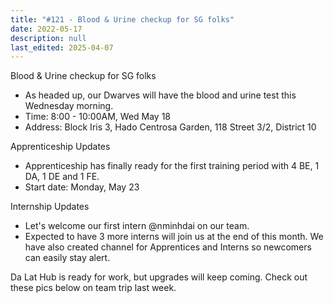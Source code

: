 ```yaml
---
title: "#121 - Blood & Urine checkup for SG folks"
date: 2022-05-17
description: null
last_edited: 2025-04-07
---
```


Blood & Urine checkup for SG folks

- As headed up, our Dwarves will have the blood and urine test this Wednesday morning.
- Time: 8:00 - 10:00AM, Wed May 18
- Address: Block Iris 3, Hado Centrosa Garden, 118 Street 3/2, District 10

Apprenticeship Updates

- Apprenticeship has finally ready for the first training period with 4 BE, 1 DA, 1 DE and 1 FE.
- Start date: Monday, May 23

Internship Updates

- Let's welcome our first intern @nminhdai on our team.
- Expected to have 3 more interns will join us at the end of this month.
  We have also created channel for Apprentices and Interns so newcomers can easily stay alert.

Da Lat Hub is ready for work, but upgrades will keep coming. Check out these pics below on team trip last week.
